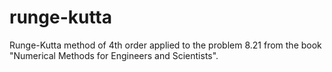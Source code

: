 # runge-kutta
Runge-Kutta method of 4th order applied to the problem 8.21 from the book "Numerical Methods for Engineers and Scientists".
